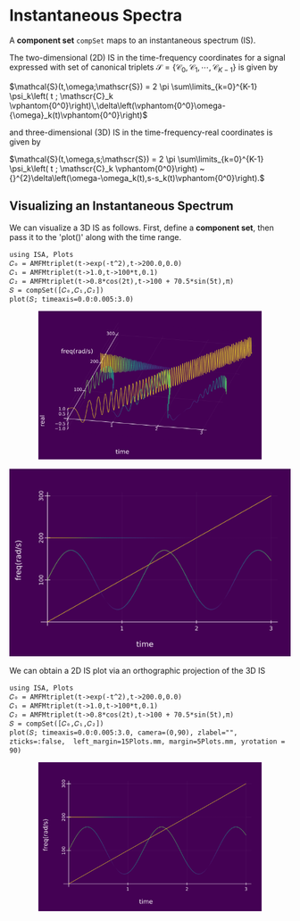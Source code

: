 # Instantaneous Spectra

A **component set** `compSet` maps to an instantaneous spectrum (IS).

The two-dimensional (2D) IS in the time-frequency coordinates for a signal expressed with set of canonical triplets  ${\mathscr{S}=\{\mathscr{C}_0,\mathscr{C}_1,\cdots,\mathscr{C}_{K-1}}\}$ is given by

$\mathcal{S}(t,\omega;\mathscr{S})  =  2 \pi \sum\limits_{k=0}^{K-1} \psi_k\left( t ; \mathscr{C}_k \vphantom{0^0}\right)\,\delta\left(\vphantom{0^0}\omega-{\omega}_k(t)\vphantom{0^0}\right)$

and  three-dimensional (3D) IS in the time-frequency-real coordinates is given by

$\mathcal{S}(t,\omega,s;\mathscr{S}) = 2 \pi \sum\limits_{k=0}^{K-1} \psi_k\left( t ; \mathscr{C}_k \vphantom{0^0}\right) ~{}^{2}\delta\left(\omega-\omega_k(t),s-s_k(t)\vphantom{0^0}\right).$


## Visualizing an Instantaneous Spectrum

We can visualize a 3D IS as follows. First, define a **component set**, then pass it to the 'plot()' along with the time range.
```@example
using ISA, Plots
𝐶₀ = AMFMtriplet(t->exp(-t^2),t->200.0,0.0)
𝐶₁ = AMFMtriplet(t->1.0,t->100*t,0.1)
𝐶₂ = AMFMtriplet(t->0.8*cos(2t),t->100 + 70.5*sin(5t),π)
𝑆 = compSet([𝐶₀,𝐶₁,𝐶₂])
plot(𝑆; timeaxis=0.0:0.005:3.0)
```
<p align="center">
<img width="400px" src="https://github.com/NMSU-ISA/ISA/blob/master/docs/src/assets/IS_ex1.png"/>
</p>

![](https://raw.githubusercontent.com/NMSU-ISA/ISA/master/docs/src/assets/IS_ex2.png)

We can obtain a 2D IS plot via an orthographic projection of the 3D IS
```@example
using ISA, Plots
𝐶₀ = AMFMtriplet(t->exp(-t^2),t->200.0,0.0)
𝐶₁ = AMFMtriplet(t->1.0,t->100*t,0.1)
𝐶₂ = AMFMtriplet(t->0.8*cos(2t),t->100 + 70.5*sin(5t),π)
𝑆 = compSet([𝐶₀,𝐶₁,𝐶₂])
plot(𝑆; timeaxis=0.0:0.005:3.0, camera=(0,90), zlabel="", zticks=:false,  left_margin=15Plots.mm, margin=5Plots.mm, yrotation = 90)
```
<p align="center">
<img width="400px" src="https://github.com/NMSU-ISA/ISA/blob/master/docs/src/assets/IS_ex2.png"/>
</p>
